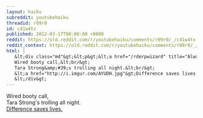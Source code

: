 ```yaml
---
layout: haiku
subreddit: youtubehaiku
threadid: r09r0
id: c41w4tv
published: 2012-03-17T00:00:00 +0000
reddit: https://old.reddit.com/r/youtubehaiku/comments/r09r0/_/c41w4tv
reddit_context: https://old.reddit.com/r/youtubehaiku/comments/r09r0/_/c41w4tv?context=3
html: |
   &lt;div class="md"&gt;&lt;p&gt;&lt;a href="/rderpwizard" title="Always Relevant / Distance Traveled From Home Sub / Paper Bag Princess"&gt;&lt;/a&gt;
   Wired booty call,&lt;br/&gt;
   Tara Strong&amp;#39;s trolling all night.&lt;br/&gt;
   &lt;a href="http://i.imgur.com/AYUDH.jpg"&gt;Difference saves lives.&lt;/a&gt;&lt;/p&gt;
   &lt;/div&gt;
---
```


[](/rderpwizard "Always Relevant / Distance Traveled From Home Sub / Paper Bag Princess")
Wired booty call,  
Tara Strong's trolling all night.  
[Difference saves lives.](http://i.imgur.com/AYUDH.jpg)